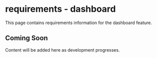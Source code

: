 # requirements - dashboard

This page contains requirements information for the dashboard feature.

## Coming Soon

Content will be added here as development progresses.
